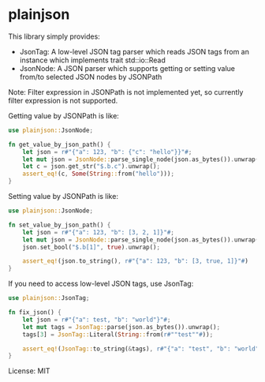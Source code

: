 # plainjson

This library simply provides:
- JsonTag: A low-level JSON tag parser which reads JSON tags from an instance which implements trait std::io::Read
- JsonNode: A JSON parser which supports getting or setting value from/to selected JSON nodes by JSONPath

Note: Filter expression in JSONPath is not implemented yet, so currently filter expression is not supported.

Getting value by JSONPath is like:
```rust
use plainjson::JsonNode;

fn get_value_by_json_path() {
    let json = r#"{"a": 123, "b": {"c": "hello"}}"#;
    let mut json = JsonNode::parse_single_node(json.as_bytes()).unwrap();
    let c = json.get_str("$.b.c").unwrap();
    assert_eq!(c, Some(String::from("hello")));
}
```

Setting value by JSONPath is like:
```rust
use plainjson::JsonNode;

fn set_value_by_json_path() {
    let json = r#"{"a": 123, "b": [3, 2, 1]}"#;
    let mut json = JsonNode::parse_single_node(json.as_bytes()).unwrap();
    json.set_bool("$.b[1]", true).unwrap();

    assert_eq!(json.to_string(), r#"{"a": 123, "b": [3, true, 1]}"#)
}
```

If you need to access low-level JSON tags, use JsonTag:
```rust
use plainjson::JsonTag;

fn fix_json() {
    let json = r#"{"a": test, "b": "world"}"#;
    let mut tags = JsonTag::parse(json.as_bytes()).unwrap();
    tags[3] = JsonTag::Literal(String::from(r#""test""#));

    assert_eq!(JsonTag::to_string(&tags), r#"{"a": "test", "b": "world"}"#);
}
```

License: MIT
